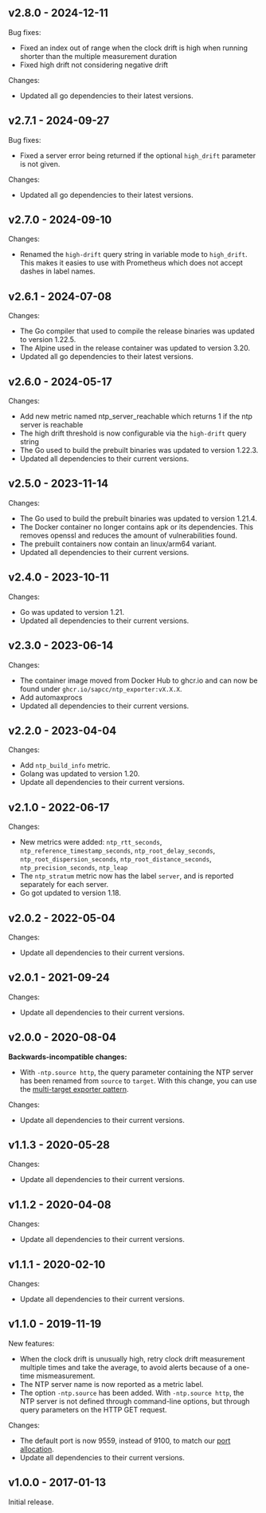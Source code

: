 ## v2.8.0 - 2024-12-11

Bug fixes:
- Fixed an index out of range when the clock drift is high when running shorter than the multiple measurement duration
- Fixed high drift not considering negative drift

Changes:
- Updated all go dependencies to their latest versions.

## v2.7.1 - 2024-09-27

Bug fixes:
- Fixed a server error being returned if the optional `high_drift` parameter is not given.

Changes:
- Updated all go dependencies to their latest versions.

## v2.7.0 - 2024-09-10

Changes:
- Renamed the `high-drift` query string in variable mode to `high_drift`. This makes it easies to use with Prometheus which does not accept dashes in label names.

## v2.6.1 - 2024-07-08

Changes:
- The Go compiler that used to compile the release binaries was updated to version 1.22.5.
- The Alpine used in the release container was updated to version 3.20.
- Updated all go dependencies to their latest versions.

## v2.6.0 - 2024-05-17

Changes:
- Add new metric named ntp\_server\_reachable which returns 1 if the ntp server is reachable
- The high drift threshold is now configurable via the `high-drift` query string
- The Go used to build the prebuilt binaries was updated to version 1.22.3.
- Updated all dependencies to their current versions.

## v2.5.0 - 2023-11-14

Changes:
- The Go used to build the prebuilt binaries was updated to version 1.21.4.
- The Docker container no longer contains apk or its dependencies. This removes openssl and reduces the amount of vulnerabilities found.
- The prebuilt containers now contain an linux/arm64 variant.
- Updated all dependencies to their current versions.

## v2.4.0 - 2023-10-11

Changes:

- Go was updated to version 1.21.
- Updated all dependencies to their current versions.

## v2.3.0 - 2023-06-14

Changes:

- The container image moved from Docker Hub to ghcr.io and can now be found under `ghcr.io/sapcc/ntp_exporter:vX.X.X`.
- Add automaxprocs
- Updated all dependencies to their current versions.

## v2.2.0 - 2023-04-04

Changes:

- Add `ntp_build_info` metric.
- Golang was updated to version 1.20.
- Update all dependencies to their current versions.

## v2.1.0 - 2022-06-17

Changes:

- New metrics were added: `ntp_rtt_seconds`, `ntp_reference_timestamp_seconds`, `ntp_root_delay_seconds`, `ntp_root_dispersion_seconds`, `ntp_root_distance_seconds`, `ntp_precision_seconds`, `ntp_leap`
- The `ntp_stratum` metric now has the label `server`, and is reported separately for each server.
- Go got updated to version 1.18.

## v2.0.2 - 2022-05-04

Changes:

- Update all dependencies to their current versions.

## v2.0.1 - 2021-09-24

Changes:

- Update all dependencies to their current versions.

## v2.0.0 - 2020-08-04

**Backwards-incompatible changes:**

- With `-ntp.source http`, the query parameter containing the NTP server has
  been renamed from `source` to `target`. With this change, you can use the
  [multi-target exporter pattern](https://prometheus.io/docs/guides/multi-target-exporter/).

Changes:

- Update all dependencies to their current versions.

## v1.1.3 - 2020-05-28

Changes:

- Update all dependencies to their current versions.

## v1.1.2 - 2020-04-08

Changes:

- Update all dependencies to their current versions.

## v1.1.1 - 2020-02-10

Changes:

- Update all dependencies to their current versions.

## v1.1.0 - 2019-11-19

New features:

- When the clock drift is unusually high, retry clock drift measurement
  multiple times and take the average, to avoid alerts because of a one-time
  mismeasurement.
- The NTP server name is now reported as a metric label.
- The option `-ntp.source` has been added. With `-ntp.source http`, the NTP
  server is not defined through command-line options, but through query
  parameters on the HTTP GET request.

Changes:

- The default port is now 9559, instead of 9100, to match our [port allocation][alloc].
- Update all dependencies to their current versions.

[alloc]: https://github.com/prometheus/prometheus/wiki/Default-port-allocations#exporters-starting-at-9100

## v1.0.0 - 2017-01-13

Initial release.
